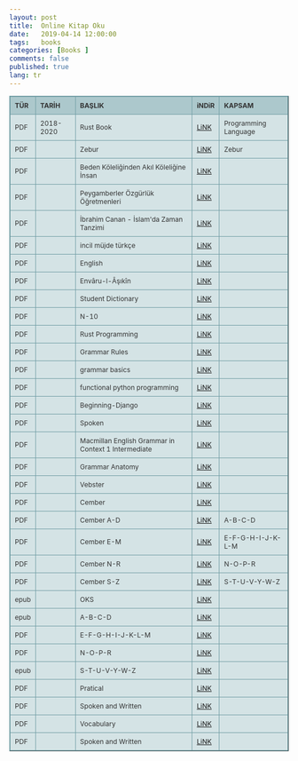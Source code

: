 ```yaml
---
layout: post
title:  Online Kitap Oku
date:   2019-04-14 12:00:00
tags:   books
categories: [Books ]
comments: false
published: true
lang: tr
---
```



<style type="text/css">
.tftable {font-size:12px;color:#333333;width:100%;border-width: 1px;border-color: #729ea5;border-collapse: collapse;}
.tftable th {font-size:12px;background-color:#acc8cc;border-width: 1px;padding: 8px;border-style: solid;border-color: #729ea5;text-align:left;}
.tftable tr {background-color:#d4e3e5;}
.tftable td {font-size:12px;border-width: 1px;padding: 8px;border-style: solid;border-color: #729ea5;}
.tftable tr:hover {background-color:#ffffff;}
</style>
 
<table class="tftable" border="1">
<tr><th>TÜR</th><th>TARİH</th><th>BAŞLIK</th><th>iNDiR</th><th>KAPSAM</th></tr>

<tr><td>PDF</td><td>2018-2020</td><td>Rust Book</td><td><a href="https://vdemir.github.io/viewer/web/viewer.html?file=https://vdemir.github.io/assets/rst/The-Rust-Programming-Language.pdf" target="_blank">LiNK</a>
</td><td>Programming Language</td></tr>


<tr><td>PDF</td><td></td><td>Zebur</td><td><a  href="https://vdemir.github.io/viewer/web/viewer.html?file=https://vdemir.github.io/assets/ebooks/Zebur.pdf" target="_blank">LiNK</a>
</td><td>Zebur</td></tr>
<tr><td>PDF</td><td></td><td>Beden Köleliğinden Akıl Köleliğine İnsan</td><td><a  href="https://vdemir.github.io/viewer/web/viewer.html?file=https://vdemir.github.io/assets/ebooks/Beden-Köleliğinden-Akıl-Köleliğine-İnsan.pdf" target="_blank">LiNK</a>
</td><td></td></tr>
<tr><td>PDF</td><td></td><td>Peygamberler Özgürlük Öğretmenleri</td><td><a  href="https://vdemir.github.io/viewer/web/viewer.html?file=https://vdemir.github.io/assets/ebooks/Peygamberler-Özgürlük-Öğretmenleri.pdf" target="_blank">LiNK</a>
</td><td></td></tr>
<tr><td>PDF</td><td></td><td>İbrahim Canan - İslam'da Zaman Tanzimi</td><td><a  href="https://vdemir.github.io/viewer/web/viewer.html?file=https://vdemir.github.io/assets/ebooks/İbrahim-Canan-İslam'da-Zaman-Tanzimi.pdf" target="_blank">LiNK</a>
</td><td></td></tr>
<tr><td>PDF</td><td></td><td>incil müjde türkçe</td><td><a  href="https://vdemir.github.io/viewer/web/viewer.html?file=https://vdemir.github.io/assets/ebooks/incil-müjde-türkçe.pdf" target="_blank">LiNK</a>
</td><td></td></tr>
<tr><td>PDF</td><td></td><td>English</td><td><a  href="https://vdemir.github.io/viewer/web/viewer.html?file=https://vdemir.github.io/assets/ebooks/English_Grammar.pdf" target="_blank">LiNK</a>
</td><td></td></tr>
<tr><td>PDF</td><td></td><td>Envâru-l-Âşıkîn</td><td><a  href="https://vdemir.github.io/viewer/web/viewer.html?file=https://vdemir.github.io/assets/Envaru-l-Asikin/webOptimizePdf/Ahmed-Bican-Envâru-l-Âşıkîn-Cilt-1.pdf" target="_blank">LiNK</a>
</td><td></td></tr>
<tr><td>PDF</td><td></td><td>Student Dictionary</td><td><a  href="https://vdemir.github.io/viewer/web/viewer.html?file=https://vdemir.github.io/assets/ebooks/Easier-English-Upper-Student-Dictionary.pdf" target="_blank">LiNK</a>
</td><td></td></tr>
<tr><td>PDF</td><td></td><td>N-10</td><td><a  href="https://vdemir.github.io/viewer/web/viewer.html?file=https://vdemir.github.io/assets/ebooks/N-10.pdf" target="_blank">LiNK</a>
</td><td></td></tr>
<tr><td>PDF</td><td></td><td>Rust Programming</td><td><a  href="https://vdemir.github.io/viewer/web/viewer.html?file=https://vdemir.github.io/assets/rst/The-Rust-Programming-Language.pdf" target="_blank">LiNK</a>
</td><td></td></tr>
<tr><td>PDF</td><td></td><td>Grammar Rules</td><td><a  href="https://vdemir.github.io/viewer/web/viewer.html?file=https://vdemir.github.io/assets/ebooks/Grammar-Rules.pdf" target="_blank">LiNK</a>
</td><td></td></tr>
<tr><td>PDF</td><td></td><td>grammar basics</td><td><a  href="https://vdemir.github.io/viewer/web/viewer.html?file=https://vdemir.github.io/assets/ebooks/grammar-basics.pdf" target="_blank">LiNK</a>
</td><td></td></tr>
<tr><td>PDF</td><td></td><td>functional python programming</td><td><a  href="https://vdemir.github.io/viewer/web/viewer.html?file=https://vdemir.github.io/assets/prog/pyt/functional-python-programming-2nd.pdf" target="_blank">LiNK</a>
</td><td></td></tr>
<tr><td>PDF</td><td></td><td>Beginning-Django</td><td><a  href="https://vdemir.github.io/viewer/web/viewer.html?file=https://vdemir.github.io/assets/prog/pyt/Beginning-Django.pdf" target="_blank">LiNK</a>
</td><td></td></tr>
<tr><td>PDF</td><td></td><td>Spoken</td><td><a  href="https://vdemir.github.io/viewer/web/viewer.html?file=https://vdemir.github.io/assets/ebooks/Spoken.pdf" target="_blank">LiNK</a>
</td><td></td></tr>
<tr><td>PDF</td><td></td><td>Macmillan English Grammar in Context 1 Intermediate</td><td><a  href="https://vdemir.github.io/viewer/web/viewer.html?file=https://vdemir.github.io/assets/ebooks/Macmillan-English-Grammar-in-Context-1-Intermediate.pdf" target="_blank">LiNK</a>
</td><td></td></tr>
<tr><td>PDF</td><td></td><td>Grammar Anatomy</td><td><a  href="https://vdemir.github.io/viewer/web/viewer.html?file=https://vdemir.github.io/assets/ebooks/grammar-anatomy.pdf" target="_blank">LiNK</a>
</td><td></td></tr>
<tr><td>PDF</td><td></td><td>Vebster</td><td><a  href="https://vdemir.github.io/viewer/web/viewer.html?file=https://vdemir.github.io/assets/ebooks/webstr.pdf" target="_blank">LiNK</a>
</td><td></td></tr>

<tr><td>PDF</td><td></td><td>Cember</td><td><a  href="https://vdemir.github.io/viewer/web/viewer.html?file=https://vdemir.github.io/assets/ebooks/N.pdf" target="_blank">LiNK</a>
</td><td></td></tr>

<tr><td>PDF</td><td></td><td>Cember A-D</td><td><a  href="https://vdemir.github.io/viewer/web/viewer.html?file=https://vdemir.github.io/assets/ebooks/SLK/A-D.pdf" target="_blank">LiNK</a>
</td><td>A-B-C-D</td></tr>

<tr><td>PDF</td><td></td><td>Cember E-M</td><td><a  href="https://vdemir.github.io/viewer/web/viewer.html?file=https://vdemir.github.io/assets/ebooks/SLK/E-M.pdf" target="_blank">LiNK</a>
</td><td>E-F-G-H-I-J-K-L-M</td></tr>

<tr><td>PDF</td><td></td><td>Cember N-R</td><td><a  href="https://vdemir.github.io/viewer/web/viewer.html?file=https://vdemir.github.io/assets/ebooks/SLK/N-R.pdf" target="_blank">LiNK</a>
</td><td>N-O-P-R</td></tr>

<tr><td>PDF</td><td></td><td>Cember S-Z</td><td><a  href="https://vdemir.github.io/viewer/web/viewer.html?file=https://vdemir.github.io/assets/ebooks/SLK/S-Z.pdf" target="_blank">LiNK</a>
</td><td>S-T-U-V-Y-W-Z</td></tr>

<tr><td>epub</td><td></td><td>OKS</td><td><a  href="https://vdemir.github.io/viewer/web/viewer.html?file=https://vdemir.github.io/assets/ebooks/N1.pdf" target="_blank">LiNK</a>
</td><td></td></tr>

<tr><td>epub</td><td></td><td>A-B-C-D</td><td><a href="https://vdemir.github.io/viewer/ePubViewer3/#/assets/ebooks/SLK/a-d.epub" target="_blank">LiNK</a>
</td><td></td></tr>

<tr><td>PDF</td><td></td><td>E-F-G-H-I-J-K-L-M</td><td><a href="https://vdemir.github.io/viewer/ePubViewer3/#/assets/ebooks/SLK/e-m.epub" target="_blank">LiNK</a>
</td><td></td></tr>

<tr><td>PDF</td><td></td><td>N-O-P-R</td><td><a href="https://vdemir.github.io/viewer/ePubViewer3/#/assets/ebooks/SLK/n-r.epub" target="_blank">LiNK</a>
</td><td></td></tr>


<tr><td>epub</td><td></td><td>S-T-U-V-Y-W-Z</td><td><a href="https://vdemir.github.io/viewer/ePubViewer3/#/assets/ebooks/SLK/s-z.epub" target="_blank">LiNK</a>
</td><td></td></tr>

<tr><td>PDF</td><td></td><td>Pratical</td><td><a href="https://vdemir.github.io/viewer/web/viewer.html?file=https://vdemir.github.io/assets/ebooks/12p.pdf" target="_blank">LiNK</a>
</td><td></td></tr>

<tr><td>PDF</td><td></td><td>Spoken and Written</td><td><a href="https://vdemir.github.io/viewer/web/viewer.html?file=https://vdemir.github.io/assets/ebooks/033.pdf" target="_blank">LiNK</a>
</td><td></td></tr>

<tr><td>PDF</td><td></td><td>Vocabulary</td><td><a href="https://vdemir.github.io/viewer/web/viewer.html?file=https://vdemir.github.io/assets/ebooks/425.pdf" target="_blank">LiNK</a>
</td><td></td></tr>

<tr><td>PDF</td><td></td><td>Spoken and Written</td><td><a href="https://vdemir.github.io/viewer/web/viewer.html?file=https://bitbucket.org/zekid/vdemir/raw/fc5dd4a14ee78a1f9fc29821a302f1b6ff969278/assets/ebooks/033.pdf" target="_blank">LiNK</a>
</td><td></td></tr>


</table>
